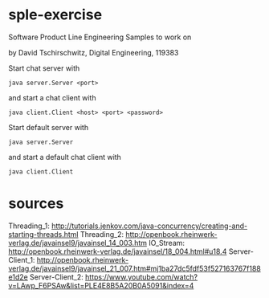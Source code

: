 # sple-exercise
Software Product Line Engineering Samples to work on

by David Tschirschwitz, Digital Engineering, 119383


Start chat server with

    java server.Server <port>
    
and start a chat client with

    java client.Client <host> <port> <password>

Start default server with

    java server.Server

and start a default chat client with

    java client.Client

# sources

Threading_1: http://tutorials.jenkov.com/java-concurrency/creating-and-starting-threads.html
Threading_2: http://openbook.rheinwerk-verlag.de/javainsel9/javainsel_14_003.htm
IO_Stream: http://openbook.rheinwerk-verlag.de/javainsel/18_004.html#u18.4
Server-Client_1: http://openbook.rheinwerk-verlag.de/javainsel9/javainsel_21_007.htm#mj1ba27dc5fdf53f527163767f188e1d2e
Server-Client_2: https://www.youtube.com/watch?v=LAwp_F6PSAw&list=PLE4E8B5A20B0A5091&index=4

